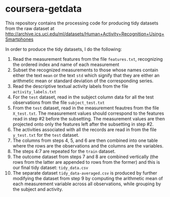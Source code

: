 coursera-getdata
================

This repository contains the processing code for producing tidy datasets from the raw dataset at http://archive.ics.uci.edu/ml/datasets/Human+Activity+Recognition+Using+Smartphones

In order to produce the tidy datasets, I do the following:
 1. Read the measurement features from the file `features.txt`, recognizing the ordered index and name of each measurement
 2. Subset the recognized measurements to those whose names contain either the text `mean` or the text `std` which signify that they are either an arithmetic mean or standard deviation of the corresponding series.
 3. Read the descriptive textual activity labels from the file `activity_labels.txt`
 4. For the `test` dataset, read in the subject column data for all the test observations from the file `subject_test.txt`
 5. From the `test` dataset, read in the measurement feautres from the file `X_test.txt`. The measurement values should correspond to the features read in step #2 before the subsetting. The measurement values are then projected onto only the features left after the subsetting in step #2.
 6. The activities associated with all the records are read in from the file `y_test.txt` for the `test` dataset.
 7. The columns from steps 4, 5, and 6 are then combined into one table where the rows are the observations and the columns are the variables.
 8. The steps 4:7 are repeated for the `train` dataset.
 9. The outcome dataset from steps 7 and 8 are combined vertically (the rows from the latter are appended to rows from the former) and this is our final tidy dataset: `tidy_data.csv`
 10. The separate dataset `tidy_data-averaged.csv` is produced by further modifying the dataset from step 9 by computing the arithmetic mean of each measurement variable across all observations, while grouping by the subject and activity.
